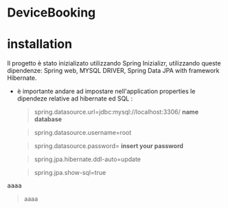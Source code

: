 # DeviceBooking

# installation 
Il progetto è stato inizializato utilizzando Spring Inizializr, utilizzando queste dipendenze: Spring web, MYSQL DRIVER, Spring Data JPA with framework Hibernate.

- è importante andare ad impostare nell'application properties le dipendeze relative ad hibernate ed SQL :

  > spring.datasource.url=jdbc:mysql://localhost:3306/ **name database**

  > spring.datasource.username=root

  > spring.datasource.password= **insert your password**

  > spring.jpa.hibernate.ddl-auto=update

  > spring.jpa.show-sql=true


<kbd> aaaa </kbd>

> aaaa
       
